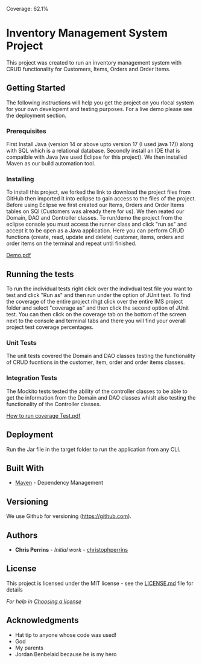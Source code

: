 Coverage: 62.1%

# Inventory Management System Project

This project was created to run an inventory management system with CRUD functionality for Customers, Items, Orders and Order Items.

## Getting Started

The following instructions will help you get the project on you rlocal system for your own developemt and testing purposes. For a live demo please see the deployment section.

### Prerequisites
First Install Java (version 14 or above upto version 17 (I used java 17)) along with SQL which is a relational database. Secondly install an IDE that is compatble with Java (we used Eclipse for this project). We then installed Maven as our build automation tool.

### Installing

To install this project, we forked the link to download the project files from GitHub then imported it into eclipse to gain access to the files of the project. Before using Eclipse we first created our Items, Orders and Order Items tables on SQl (Customers was already there for us). We then reated our Domain, DAO and Controller classes. To run/demo the project from the eclipse console you must access the runner class and click "run as" and accept it to be open as a Java application. Here you can perform CRUD functions (create, read, update and delete) customer, items, orders and order items on the terminal and repeat until finished.


[Demo.pdf](https://github.com/saifhussain98/IMS-22EnableMay2/files/8886716/Demo.pdf)


## Running the tests

To run the individual tests right click over the indivdual test file you want to test and click "Run as" and then run under the option of JUnit test. To find the coverage of the entire project rihgt click over the entire IMS project folder and select "coverage as" and then click the second option of JUnit test. You can then click on the coverage tab on the bottom of the screen next to the console and terminal tabs and there you will find your overall project test coverage percentages.

### Unit Tests 

The unit tests covered the Domain and DAO classes testing the functionality of CRUD fucntions in the customer, item, order and order items classes.

### Integration Tests 

The Mockito tests tested the ability of the controller classes to be able to get the information from the Domain and DAO classes whislt also testing the functionality of the Controller classes.

[How to run coverage Test.pdf](https://github.com/saifhussain98/IMS-22EnableMay2/files/8886792/How.to.run.coverage.Test.pdf)


## Deployment

Run the Jar file in the target folder to run the application from any CLI.

## Built With

* [Maven](https://maven.apache.org/) - Dependency Management

## Versioning

We use Github for versioning (https://github.com). 

## Authors

* **Chris Perrins** - *Initial work* - [christophperrins](https://github.com/christophperrins)

## License

This project is licensed under the MIT license - see the [LICENSE.md](LICENSE.md) file for details 

*For help in [Choosing a license](https://choosealicense.com/)*

## Acknowledgments

* Hat tip to anyone whose code was used!
* God
* My parents
* Jordan Benbelaid because he is my hero
